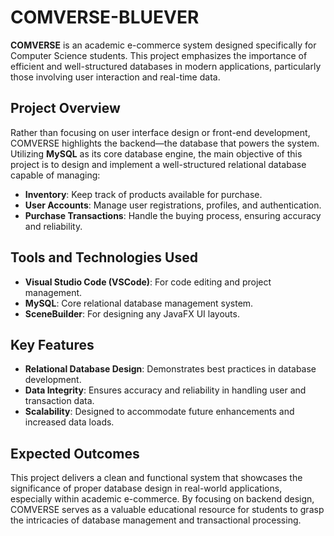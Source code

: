 # COMVERSE-BLUEVER

**COMVERSE** is an academic e-commerce system designed specifically for Computer Science students. This project emphasizes the importance of efficient and well-structured databases in modern applications, particularly those involving user interaction and real-time data. 

## Project Overview

Rather than focusing on user interface design or front-end development, COMVERSE highlights the backend—the database that powers the system. Utilizing **MySQL** as its core database engine, the main objective of this project is to design and implement a well-structured relational database capable of managing:

- **Inventory**: Keep track of products available for purchase.
- **User Accounts**: Manage user registrations, profiles, and authentication.
- **Purchase Transactions**: Handle the buying process, ensuring accuracy and reliability.

## Tools and Technologies Used 

- **Visual Studio Code (VSCode)**: For code editing and project management.
- **MySQL**: Core relational database management system.
- **SceneBuilder**: For designing any JavaFX UI layouts.

## Key Features

- **Relational Database Design**: Demonstrates best practices in database development.
- **Data Integrity**: Ensures accuracy and reliability in handling user and transaction data.
- **Scalability**: Designed to accommodate future enhancements and increased data loads.

## Expected Outcomes

This project delivers a clean and functional system that showcases the significance of proper database design in real-world applications, especially within academic e-commerce. By focusing on backend design, COMVERSE serves as a valuable educational resource for students to grasp the intricacies of database management and transactional processing.

